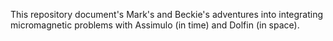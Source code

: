 This repository document's Mark's and Beckie's adventures into integrating
micromagnetic problems with Assimulo (in time) and Dolfin (in space).